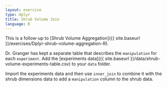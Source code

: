```yaml
---
layout: exercise
type: dplyr
title: Shrub Volume Join
language: R
---
```


This is a follow-up to [Shrub Volume Aggregation]({{ site.baseurl }}/exercises/Dplyr-shrub-volume-aggregation-R).

Dr. Granger has kept a separate table that describes the `manipulation` for each
`experiment`. Add the [experiments data]({{ site.baseurl }}/data/shrub-volume-experiments-table.csv)
to your `data` folder.

Import the experiments data and then use `inner_join` to combine it with the
shrub dimensions data to add a `manipulation` column to the shrub data.
